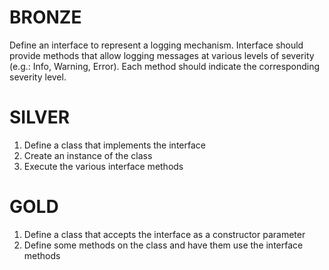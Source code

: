 # BRONZE

Define an interface to represent a logging mechanism. Interface should provide methods that allow logging messages at various levels of severity (e.g.: Info, Warning, Error). Each method should indicate the corresponding severity level.

<!--
public interface ILogger
{
	void WriteInfo(string message);
	void WriteWarning(string message);
	void WriteError(string message);
}
-->

# SILVER

1. Define a class that implements the interface
2. Create an instance of the class
3. Execute the various interface methods

<!--
// Explicit Implementation

public class ConsoleLogger
	: ILogger
{
	private void WriteMessage(string level, string message)
	{
		Console.WriteLine("[{0}] {1}", level, message);
	}
	
	void ILogger.WriteInfo(string message)
	{
		WriteMessage("INFO", message);
	}
	
	void ILogger.WriteWarning(string message)
	{
		WriteMessage("WARNING", message);
	}
	
	void ILogger.WriteError(string message)
	{
		WriteMessage("ERROR", message);
	}
}

ILogger logger = new ConsoleLogger();

logger.WriteInfo("Some logged text");
logger.WriteWarning("Some logged text");
logger.WriteError("Some logged text");

-->

# GOLD

1. Define a class that accepts the interface as a constructor parameter
2. Define some methods on the class and have them use the interface methods

<!--
public class Greeter
{
	private readonly ILogger _logger;
	
	public Greeter(ILogger logger)
	{
		_logger = logger;
	}
	
	public void SayHello(string name)
	{
		_logger.WriteInfo("Saying hello to " + name);
		
		Console.WriteLine("Hello, {0}", name);
	}
}

var g = new Greeter(logger);
g.SayHello("Dave");
-->

